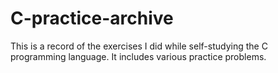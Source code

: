 # C-practice-archive
This is a record of the exercises I did while self-studying the C programming language. It includes various practice problems.
